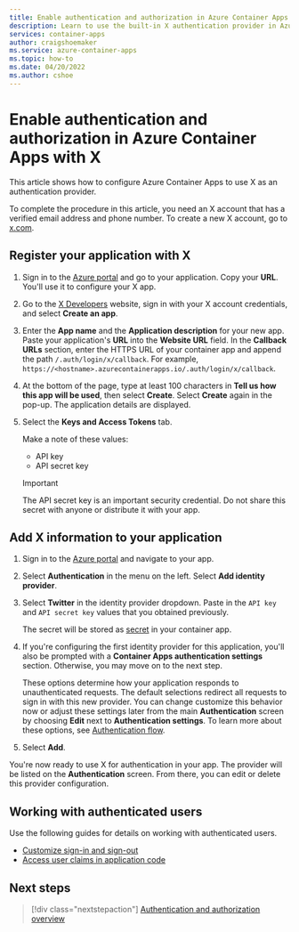 ```yaml
---
title: Enable authentication and authorization in Azure Container Apps with X
description: Learn to use the built-in X authentication provider in Azure Container Apps.
services: container-apps
author: craigshoemaker
ms.service: azure-container-apps
ms.topic: how-to
ms.date: 04/20/2022
ms.author: cshoe
---
```


# Enable authentication and authorization in Azure Container Apps with X

This article shows how to configure Azure Container Apps to use X as an authentication provider.

To complete the procedure in this article, you need an X account that has a verified email address and phone number. To create a new X account, go to [x.com](https://x.com).

## <a name="twitter-register"> </a>Register your application with X

1. Sign in to the [Azure portal] and go to your application. Copy your **URL**. You'll use it to configure your X app.
1. Go to the [X Developers] website, sign in with your X account credentials, and select **Create an app**.
1. Enter the **App name** and the **Application description** for your new app. Paste your application's **URL** into the **Website URL** field. In the **Callback URLs** section, enter the HTTPS URL of your container app and append the path `/.auth/login/x/callback`. For example, `https://<hostname>.azurecontainerapps.io/.auth/login/x/callback`.
1. At the bottom of the page, type at least 100 characters in **Tell us how this app will be used**, then select **Create**. Select **Create** again in the pop-up. The application details are displayed.
1. Select the **Keys and Access Tokens** tab.

   Make a note of these values:
   - API key
   - API secret key

   > [!IMPORTANT]
   > The API secret key is an important security credential. Do not share this secret with anyone or distribute it with your app.

## <a name="twitter-secrets"> </a>Add X information to your application

1. Sign in to the [Azure portal] and navigate to your app.
1. Select **Authentication** in the menu on the left. Select **Add identity provider**.
1. Select **Twitter** in the identity provider dropdown. Paste in the `API key` and `API secret key` values that you obtained previously.

    The secret will be stored as [secret](manage-secrets.md) in your container app.

1. If you're configuring the first identity provider for this application, you'll also be prompted with a **Container Apps authentication settings** section. Otherwise, you may move on to the next step.

    These options determine how your application responds to unauthenticated requests. The default selections redirect all requests to sign in with this new provider. You can change customize this behavior now or adjust these settings later from the main **Authentication** screen by choosing **Edit** next to **Authentication settings**. To learn more about these options, see [Authentication flow](authentication.md#authentication-flow).

1. Select **Add**.

You're now ready to use X for authentication in your app. The provider will be listed on the **Authentication** screen. From there, you can edit or delete this provider configuration.

## Working with authenticated users

Use the following guides for details on working with authenticated users.

* [Customize sign-in and sign-out](authentication.md#customize-sign-in-and-sign-out)
* [Access user claims in application code](authentication.md#access-user-claims-in-application-code)

## Next steps

> [!div class="nextstepaction"]
> [Authentication and authorization overview](authentication.md)

<!-- URLs. -->
[Azure portal]: https://portal.azure.com/
[X Developers]: https://go.microsoft.com/fwlink/p/?LinkId=268300

